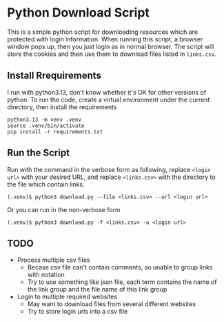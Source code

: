 # Python Download Script

This is a simple python script for downloading resources which are protected with login information.
When running this script, a browser window pops up, then you just login as in normal browser. The script will store the cookies and then use them to download files listed in `links.csv`.

## Install Rrequirements

I run with python3.13, don't know whether it's OK for other versions of python. To run the code, create a virtual environment under the current directory, then install the requirements

```shell
python3.13 -m venv .venv
source .venv/bin/activate
pip install -r requirements.txt
```

## Run the Script

Run with the command in the verbose form as following, replace `<login url>` with your desired URL, and replace `<links.csv>` with the directory to the file which contain links.

```shell
(.venv)$ python3 download.py --file <links.csv> --url <login url>
```

Or you can run in the non-verbose form

```shell
(.venv)$ python3 download.py -f <links.csv> -u <login url>
```

## TODO

- Process multiple csv files
  - Becase csv file can't contain comments, so unable to group links with notation
  - Try to use something like json file, each term contains the name of the link group and the file name of this link group
- Login to multiple required websites
  - May want to download files from several different websites
  - Try to store login urls into a csv file
